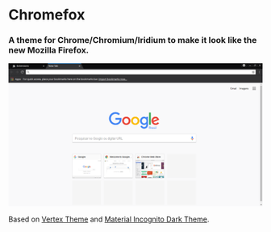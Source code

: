 # Chromefox

### A theme for Chrome/Chromium/Iridium to make it look like the new Mozilla Firefox.

![Screenshot](screenshots/1366x768.png)

Based on [Vertex Theme](https://github.com/horst3180/vertex-theme) and [Material Incognito Dark Theme](https://github.com/Fiddle-N/material-incognito-dark-theme).
